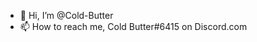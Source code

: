 - 👋 Hi, I’m @Cold-Butter
- 📫 How to reach me, Cold Butter#6415 on Discord.com

<!---
Cold-Butter/Cold-Butter is a ✨ special ✨ repository because its `README.md` (this file) appears on your GitHub profile.
You can click the Preview link to take a look at your changes.
